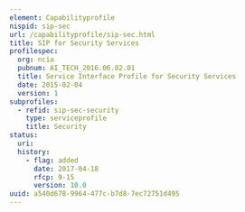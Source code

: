 ```yaml
---
element: Capabilityprofile
nispid: sip-sec
url: /capabilityprofile/sip-sec.html
title: SIP for Security Services
profilespec:
  org: ncia
  pubnum: AI_TECH_2016.06.02.01
  title: Service Interface Profile for Security Services
  date: 2015-02-04
  version: 1
subprofiles:
  - refid: sip-sec-security
    type: serviceprofile
    title: Security
status:
  uri: 
  history: 
    - flag: added
      date: 2017-04-18
      rfcp: 9-15
      version: 10.0
uuid: a540d678-9964-477c-b7d8-7ec72751d495
---
```

